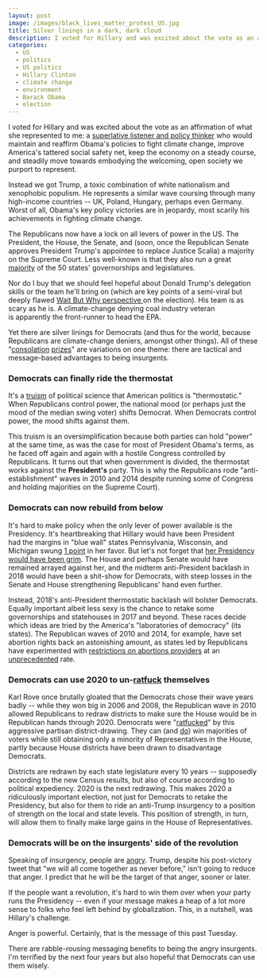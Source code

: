 ```yaml
---
layout: post
image: /images/black_lives_matter_protest_US.jpg
title: Silver linings in a dark, dark cloud
description: I voted for Hillary and was excited about the vote as an affirmation of what she represented to me....
categories:
  - US
  - politics
  - US politics
  - Hillary Clinton
  - climate change
  - environment
  - Barack Obama
  - election
---
```


I voted for Hillary and was excited about the vote as an affirmation of what she represented to me: a <a href="http://www.vox.com/a/hillary-clinton-interview/the-gap-listener-leadership-quality">superlative listener and policy thinker</a> who would maintain and reaffirm Obama's policies to fight climate change, improve America's tattered social safety net, keep the economy on a steady course, and steadily move towards embodying the welcoming, open society we purport to represent.

Instead we got Trump, a toxic combination of white nationalism and xenophobic populism. He represents a similar wave coursing through many high-income countries -- UK, Poland, Hungary, perhaps even Germany. Worst of all, Obama's key policy victories are in jeopardy, most scarily his achievements in fighting climate change.

The Republicans now have a lock on all levers of power in the US. The President, the House, the Senate, and (soon, once the Republican Senate approves President Trump's appointee to replace Justice Scalia) a majority on the Supreme Court. Less well-known is that they also run a great <a href="http://www.vox.com/2015/10/19/9565119/democrats-in-deep-trouble">majority</a> of the 50 states' governorships and legislatures.

Nor do I buy that we should feel hopeful about Donald Trump's delegation skills or the team he'll bring on (which are key points of a semi-viral but deeply flawed <a href="http://waitbutwhy.com/2016/11/its-going-to-be-okay.html">Wait But Why perspective </a>on the election). His team is as scary as he is. A climate-change denying coal industry veteran is apparently the front-runner to head the EPA.

Yet there are silver linings for Democrats (and thus for the world, because Republicans are climate-change deniers, amongst other things). All of these "<a href="https://foodandpoliticking.wordpress.com/2016/09/22/a-hillary-victory-may-open-a-pandoras-box-of-bad-in-2018-and-2020/">consolation</a> <a href="http://fivethirtyeight.com/features/the-party-that-loses-this-year-could-still-win-a-big-consolation-prize/">prizes</a>" are variations on one theme: there are tactical and message-based advantages to being insurgents.

<h3>Democrats can finally ride the thermostat</h3>

It's a <a href="https://www.washingtonpost.com/news/monkey-cage/wp/2013/09/30/americans-are-more-conservative-than-they-have-been-in-decades/">truism</a> of political science that American politics is "thermostatic." When Republicans control power, the national mood (or perhaps just the mood of the median swing voter) shifts Democrat. When Democrats control power, the mood shifts against them.

This truism is an oversimplification because both parties can hold "power" at the same time, as was the case for most of President Obama's terms, as he faced off again and again with a hostile Congress controlled by Republicans. It turns out that when government is divided, the thermostat works against the **President's** party. This is why the Republicans rode "anti-establishment" waves in 2010 and 2014 despite running some of Congress and holding majorities on the Supreme Court).

<h3>Democrats can now rebuild from below</h3>

It's hard to make policy when the only lever of power available is the Presidency. It's heartbreaking that Hillary would have been President had the margins in "blue wall" states Pennsylvania, Wisconsin, and Michigan swung <a href="http://fivethirtyeight.com/features/what-a-difference-2-percentage-points-makes/">1 point</a> in her favor. But let's not forget that <a href="https://foodandpoliticking.wordpress.com/2016/09/22/a-hillary-victory-may-open-a-pandoras-box-of-bad-in-2018-and-2020/">her Presidency would have been grim</a>. The House and perhaps Senate would have remained arrayed against her, and the midterm anti-President backlash in 2018 would have been a shit-show for Democrats, with steep losses in the Senate and House strengthening Republicans' hand even further.

Instead, 2018's anti-President thermostatic backlash will bolster Democrats. Equally important albeit less sexy is the chance to retake some governorships and statehouses in 2017 and beyond. These races decide which ideas are tried by the America's "laboratories of democracy" (its states). The Republican waves of 2010 and 2014, for example, have set abortion rights back an astonishing amount, as states led by Republicans have experimented with <a href="http://www.vox.com/2015/9/8/9273685/abortion-rights-obama-pro-life">restrictions on abortions providers</a> at an <a href="https://www.washingtonpost.com/news/wonk/wp/2014/01/03/states-passed-205-abortion-restrictions-in-three-years-thats-totally-unprecedented/">unprecedented</a> rate.

<h3>Democrats can use 2020 to un-<a href="http://www.newyorker.com/magazine/2016/06/27/ratfcked-the-influence-of-redistricting">ratfuck</a> themselves</h3>

Karl Rove once brutally gloated that the Democrats chose their wave years badly -- while they won big in 2006 and 2008, the Republican wave in 2010 allowed Republicans to redraw districts to make sure the House would be in Republican hands through 2020. Democrats were "<a href="http://www.newyorker.com/magazine/2016/06/27/ratfcked-the-influence-of-redistricting">ratfucked</a>" by this aggressive partisan district-drawing. They can (and <a href="http://www.bloomberg.com/news/articles/2013-03-19/republicans-win-congress-as-democrats-get-most-votes">do</a>) win majorities of voters while still obtaining only a minority of Representatives in the House, partly because House districts have been drawn to disadvantage Democrats.

Districts are redrawn by each state legislature every 10 years -- supposedly according to the new Census results, but also of course according to political expediency. 2020 is the next redrawing. This makes 2020 a ridiculously important election, not just for Democrats to retake the Presidency, but also for them to ride an anti-Trump insurgency to a position of strength on the local and state levels. This position of strength, in turn, will allow them to finally make large gains in the House of Representatives.

<h3>Democrats will be on the insurgents' side of the revolution</h3>

Speaking of insurgency, people are <a href="https://theawl.com/i-talked-to-some-trump-voters-too-24d8399a6147">angry</a>. Trump, despite his post-victory tweet that "we will all come together as never before," isn't going to reduce that anger. I predict that he will be the target of that anger, sooner or later.

If the people want a revolution, it's hard to win them over when your party runs the Presidency -- even if your message makes a heap of a lot more sense to folks who feel left behind by globalization. This, in a nutshell, was Hillary's challenge.

Anger is powerful. Certainly, that is the message of this past Tuesday.

There are rabble-rousing messaging benefits to being the angry insurgents. I'm terrified by the next four years but also hopeful that Democrats can use them wisely.
